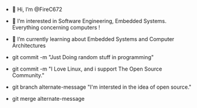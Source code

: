 - 👋 Hi, I’m @FireC672
- 👀 I’m interested in Software Engineering, Embedded Systems. Everything concerning computers !
- 🌱 I’m currently learning about Embedded Systems and Computer Architectures

- git commit -m "Just Doing random stuff in programming"
- git commit -m "I Love Linux, and i support The Open Source Community."
- git branch alternate-message "I'm intersted in the idea of open source."
- git merge alternate-message

<!---
FireC672/FireC672 is a ✨ special ✨ repository because its `README.md` (this file) appears on your GitHub profile.
You can click the Preview link to take a look at your changes.
--->
